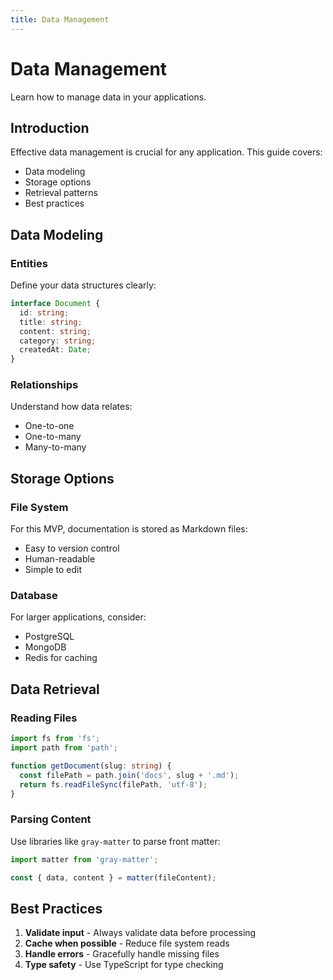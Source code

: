 ```yaml
---
title: Data Management
---
```


# Data Management

Learn how to manage data in your applications.

## Introduction

Effective data management is crucial for any application. This guide covers:

- Data modeling
- Storage options
- Retrieval patterns
- Best practices

## Data Modeling

### Entities

Define your data structures clearly:

```typescript
interface Document {
  id: string;
  title: string;
  content: string;
  category: string;
  createdAt: Date;
}
```

### Relationships

Understand how data relates:

- One-to-one
- One-to-many
- Many-to-many

## Storage Options

### File System

For this MVP, documentation is stored as Markdown files:

- Easy to version control
- Human-readable
- Simple to edit

### Database

For larger applications, consider:

- PostgreSQL
- MongoDB
- Redis for caching

## Data Retrieval

### Reading Files

```typescript
import fs from 'fs';
import path from 'path';

function getDocument(slug: string) {
  const filePath = path.join('docs', slug + '.md');
  return fs.readFileSync(filePath, 'utf-8');
}
```

### Parsing Content

Use libraries like `gray-matter` to parse front matter:

```typescript
import matter from 'gray-matter';

const { data, content } = matter(fileContent);
```

## Best Practices

1. **Validate input** - Always validate data before processing
2. **Cache when possible** - Reduce file system reads
3. **Handle errors** - Gracefully handle missing files
4. **Type safety** - Use TypeScript for type checking
